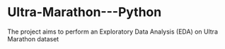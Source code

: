 # Ultra-Marathon---Python
The project aims to perform an Exploratory Data Analysis (EDA) on Ultra Marathon dataset
